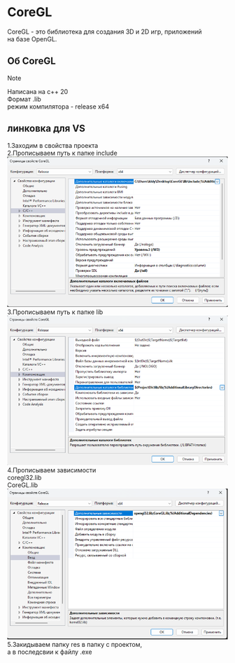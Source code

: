 # CoreGL
CoreGL - это библиотека для создания 3D и 2D игр, приложений\
на базе OpenGL.

## Об CoreGL
>[!NOTE]
> Написана на c++ 20\
> Формат .lib\
> режим компилятора - release x64

## линковка для VS
1.Заходим в свойства проекта\
2.Прописываем путь к папке include\
![](./icon/inc.png)
3.Прописываем путь к папкe lib\
![](./icon/lib.png)
4.Прописываем зависимости\
coregl32.lib\
CoreGL.lib\
![](./icon/value.png)
5.Закидываем папку res в папку с проектом,\
а в последсвии к файлу .exe
